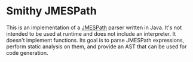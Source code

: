 # Smithy JMESPath

This is an implementation of a [JMESPath](https://jmespath.org/) parser
written in Java. It's not intended to be used at runtime and does not include
an interpreter. It doesn't implement functions. Its goal is to parse
JMESPath expressions, perform static analysis on them, and provide an AST
that can be used for code generation.
